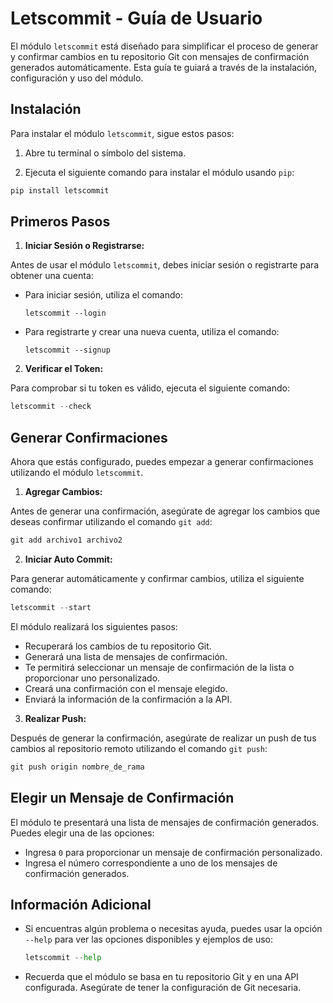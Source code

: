 # Letscommit - Guía de Usuario

El módulo `letscommit` está diseñado para simplificar el proceso de generar y confirmar cambios en tu repositorio Git con mensajes de confirmación generados automáticamente. Esta guía te guiará a través de la instalación, configuración y uso del módulo.

## Instalación

Para instalar el módulo `letscommit`, sigue estos pasos:

1. Abre tu terminal o símbolo del sistema.

2. Ejecuta el siguiente comando para instalar el módulo usando `pip`:

  ```python
  pip install letscommit
  ```


## Primeros Pasos

1. **Iniciar Sesión o Registrarse:**

Antes de usar el módulo `letscommit`, debes iniciar sesión o registrarte para obtener una cuenta:

- Para iniciar sesión, utiliza el comando:
  ```
  letscommit --login
  ```

- Para registrarte y crear una nueva cuenta, utiliza el comando:
  ```
  letscommit --signup
  ```

2. **Verificar el Token:**

Para comprobar si tu token es válido, ejecuta el siguiente comando:

  ```python
  letscommit --check
  ```


## Generar Confirmaciones

Ahora que estás configurado, puedes empezar a generar confirmaciones utilizando el módulo `letscommit`.

1. **Agregar Cambios:**

Antes de generar una confirmación, asegúrate de agregar los cambios que deseas confirmar utilizando el comando `git add`:
  ```python
  git add archivo1 archivo2
  ```


2. **Iniciar Auto Commit:**

Para generar automáticamente y confirmar cambios, utiliza el siguiente comando:

  ```python
  letscommit --start
  ```


El módulo realizará los siguientes pasos:
- Recuperará los cambios de tu repositorio Git.
- Generará una lista de mensajes de confirmación.
- Te permitirá seleccionar un mensaje de confirmación de la lista o proporcionar uno personalizado.
- Creará una confirmación con el mensaje elegido.
- Enviará la información de la confirmación a la API.

3. **Realizar Push:**

Después de generar la confirmación, asegúrate de realizar un push de tus cambios al repositorio remoto utilizando el comando `git push`:

  ```python
  git push origin nombre_de_rama
  ```


## Elegir un Mensaje de Confirmación

El módulo te presentará una lista de mensajes de confirmación generados. Puedes elegir una de las opciones:
- Ingresa `0` para proporcionar un mensaje de confirmación personalizado.
- Ingresa el número correspondiente a uno de los mensajes de confirmación generados.

## Información Adicional

- Si encuentras algún problema o necesitas ayuda, puedes usar la opción `--help` para ver las opciones disponibles y ejemplos de uso:

  ```python
  letscommit --help
  ```

- Recuerda que el módulo se basa en tu repositorio Git y en una API configurada. Asegúrate de tener la configuración de Git necesaria.
